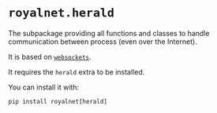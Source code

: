 # `royalnet.herald`

The subpackage providing all functions and classes to handle communication between process (even over the Internet).

It is based on [`websockets`](https://github.com/websockets).

It requires the `herald` extra to be installed.

You can install it with:
```
pip install royalnet[herald]
```
